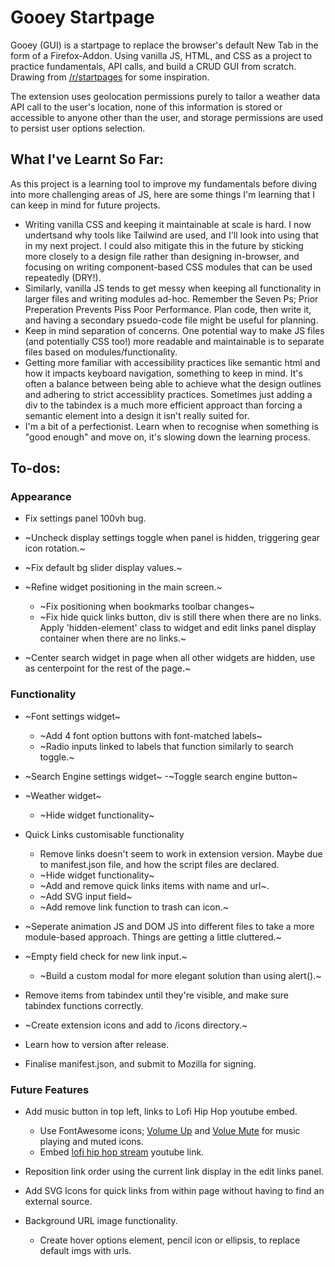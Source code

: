 # Gooey Startpage

Gooey (GUI) is a startpage to replace the browser's default New Tab in the form of a Firefox-Addon. Using vanilla JS, HTML, and CSS as a project to practice fundamentals, API calls, and build a CRUD GUI from scratch. Drawing from [/r/startpages](https://www.reddit.com/r/startpages/) for some inspiration.

The extension uses geolocation permissions purely to tailor a weather data API call to the user's location, none of this information is stored or accessible to anyone other than the user, and storage permissions are used to persist user options selection.

## What I've Learnt So Far:

As this project is a learning tool to improve my fundamentals before diving into more challenging areas of JS, here are some things I'm learning that I can keep in mind for future projects.

- Writing vanilla CSS and keeping it maintainable at scale is hard. I now undertsand why tools like Tailwind are used, and I'll look into using that in my next project. I could also mitigate this in the future by sticking more closely to a design file rather than designing in-browser, and focusing on writing component-based CSS modules that can be used repeatedly (DRY!).
- Similarly, vanilla JS tends to get messy when keeping all functionality in larger files and writing modules ad-hoc. Remember the Seven Ps; Prior Preperation Prevents Piss Poor Performance. Plan code, then write it, and having a secondary psuedo-code file might be useful for planning.
- Keep in mind separation of concerns. One potential way to make JS files (and potentially CSS too!) more readable and maintainable is to separate files based on modules/functionality.
- Getting more familiar with accessibility practices like semantic html and how it impacts keyboard navigation, something to keep in mind. It's often a balance between being able to achieve what the design outlines and adhering to strict accessiblity practices. Sometimes just adding a div to the tabindex is a much more efficient approact than forcing a semantic element into a design it isn't really suited for.
- I'm a bit of a perfectionist. Learn when to recognise when something is "good enough" and move on, it's slowing down the learning process.

## To-dos:

### Appearance

-   Fix settings panel 100vh bug.
-   ~Uncheck display settings toggle when panel is hidden, triggering gear icon rotation.~
-   ~Fix default bg slider display values.~
-   ~Refine widget positioning in the main screen.~

    -   ~Fix positioning when bookmarks toolbar changes~
    -   ~Fix hide quick links button, div is still there when there are no links. Apply 'hidden-element' class to widget and edit links panel display container when there are no links.~

-   ~Center search widget in page when all other widgets are hidden, use as centerpoint for the rest of the page.~

### Functionality

-   ~Font settings widget~
    -   ~Add 4 font option buttons with font-matched labels~
    -   ~Radio inputs linked to labels that function similarly to search toggle.~

-   ~Search Engine settings widget~
    -~Toggle search engine button~

-   ~Weather widget~
    -   ~Hide widget functionality~

-   Quick Links customisable functionality
    -   Remove links doesn't seem to work in extension version. Maybe due to manifest.json file, and how the script files are declared.
    -   ~Hide widget functionality~
    -   ~Add and remove quick links items with name and url~.
    -   ~Add SVG input field~
    -   ~Add remove link function to trash can icon.~

-   ~Seperate animation JS and DOM JS into different files to take a more module-based approach. Things are getting a little cluttered.~
-   ~Empty field check for new link input.~
    -	~Build a custom modal for more elegant solution than using alert().~
-   Remove items from tabindex until they're visible, and make sure tabindex functions correctly.
-   ~Create extension icons and add to /icons directory.~
-   Learn how to version after release.
-   Finalise manifest.json, and submit to Mozilla for signing.

### Future Features

-   Add music button in top left, links to Lofi Hip Hop youtube embed.

    -   Use FontAwesome icons; [Volume Up](https://fontawesome.com/v5/icons/volume-up?s=solid) and [Volue Mute](https://fontawesome.com/v5/icons/volume-mute?s=solid) for music playing and muted icons.
    -   Embed [lofi hip hop stream](https://www.youtube.com/watch?v=jfKfPfyJRdk) youtube link.

-   Reposition link order using the current link display in the edit links panel.

-   Add SVG Icons for quick links from within page without having to find an external source.

-   Background URL image functionality.
    -   Create hover options element, pencil icon or ellipsis, to replace default imgs with urls.
